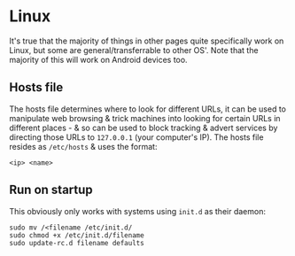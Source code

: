 # Linux


It's true that the majority of things in other pages quite specifically work on Linux, but some are general/transferrable to other OS'. Note that the majority of this will work on Android devices too.


## Hosts file


The hosts file determines where to look for different URLs, it can be used to manipulate web browsing & trick machines into looking for certain URLs in different places - & so can be used to block tracking & advert services by directing those URLs to `127.0.0.1` (your computer's IP). The hosts file resides as `/etc/hosts` & uses the format:

    <ip> <name>

## Run on startup


This obviously only works with systems using `init.d` as their daemon:

    sudo mv /<filename /etc/init.d/
    sudo chmod +x /etc/init.d/filename 
    sudo update-rc.d filename defaults     
